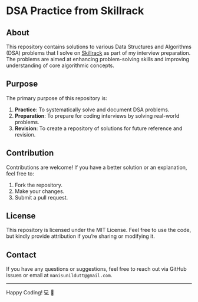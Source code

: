 # DSA Practice from Skillrack

## About
This repository contains solutions to various Data Structures and Algorithms (DSA) problems that I solve on [Skillrack](https://www.skillrack.com) as part of my interview preparation. The problems are aimed at enhancing problem-solving skills and improving understanding of core algorithmic concepts.

## Purpose
The primary purpose of this repository is:
1. **Practice**: To systematically solve and document DSA problems.
2. **Preparation**: To prepare for coding interviews by solving real-world problems.
3. **Revision**: To create a repository of solutions for future reference and revision.




## Contribution
Contributions are welcome! If you have a better solution or an explanation, feel free to:
1. Fork the repository.
2. Make your changes.
3. Submit a pull request.

## License
This repository is licensed under the MIT License. Feel free to use the code, but kindly provide attribution if you’re sharing or modifying it.

## Contact
If you have any questions or suggestions, feel free to reach out via GitHub issues or email at `manisunildutt@gmail.com`.

---

Happy Coding! :computer: :rocket:

